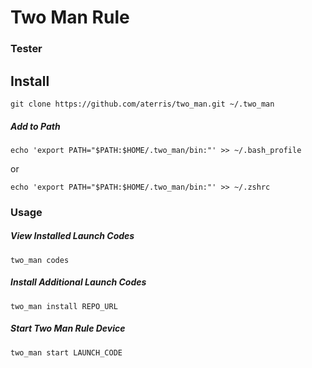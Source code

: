 # Two Man Rule

### Tester

## Install

````
git clone https://github.com/aterris/two_man.git ~/.two_man
````

##### Add to Path

````
echo 'export PATH="$PATH:$HOME/.two_man/bin:"' >> ~/.bash_profile
````

or

````
echo 'export PATH="$PATH:$HOME/.two_man/bin:"' >> ~/.zshrc
````

### Usage

##### View Installed Launch Codes
````
two_man codes
````

##### Install Additional Launch Codes
````
two_man install REPO_URL
````

##### Start Two Man Rule Device

````
two_man start LAUNCH_CODE
````